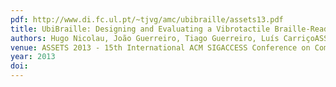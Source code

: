 ```yaml
---
pdf: http://www.di.fc.ul.pt/~tjvg/amc/ubibraille/assets13.pdf
title: UbiBraille: Designing and Evaluating a Vibrotactile Braille-Reading Device
authors: Hugo Nicolau, João Guerreiro, Tiago Guerreiro, Luís CarriçoASSETS 2013 - 15th International ACM SIGACCESS Conference on Computers and Accessibility. Bellevue, USA, October, 2013
venue: ASSETS 2013 - 15th International ACM SIGACCESS Conference on Computers and Accessibility. Bellevue, USA, October, 2013
year: 2013
doi: 
---
```

